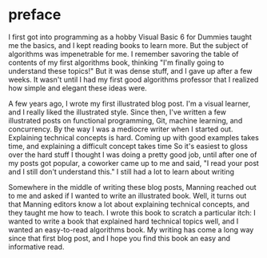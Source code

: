 # preface

I first got into programming as a hobby Visual Basic 6 for Dummies taught me the basics, and I kept reading books to learn more. But the subject of algorithms was impenetrable for me. I remember savoring the table of contents of my first algorithms book, thinking "I'm finally going to understand these topics!" But it was dense stuff, and I gave up after a few weeks. It wasn't until I had my first good algorithms professor that I realized how simple and elegant these ideas were.

A few years ago, I wrote my first illustrated blog post. I'm a visual learner, and I really liked the illustrated style. Since then, I've written a few illustrated posts on functional programming, Git, machine learning, and concurrency. By the way I was a mediocre writer when I started out. Explaining technical concepts is hard. Coming up with good examples takes time, and explaining a difficult concept takes time So it's easiest to gloss over the hard stuff I thought I was doing a pretty good job, until after one of my posts got popular, a coworker came up to me and said, "I read your post and I still don't understand this." I still had a lot to learn about writing

Somewhere in the middle of writing these blog posts, Manning reached out to me and asked if I wanted to write an illustrated book. Well, it turns out that Manning editors know a lot about explaining technical concepts, and they taught me how to teach. I wrote this book to scratch a particular itch: I wanted to write a book that explained hard technical topics well, and I wanted an easy-to-read algorithms book. My writing has come a long way since that first blog post, and I hope you find this book an easy and informative read.